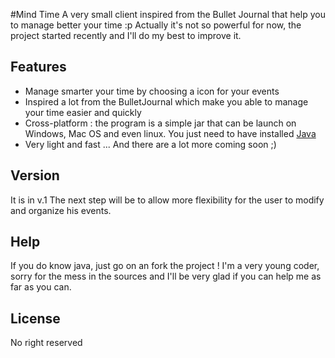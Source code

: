 #Mind Time
A very small client inspired from the Bullet Journal that help you to manage better your time :p
Actually it's not so powerful for now, the project started recently and I'll do my best to improve it.

## Features
* Manage smarter your time by choosing a icon for your events
* Inspired a lot from the BulletJournal which make you able to manage your time easier and quickly
* Cross-platform : the program is a simple jar that can be launch on Windows, Mac OS and even linux. You just need to have installed [Java](https://www.java.com)
* Very light and fast
... And there are a lot more coming soon ;)

## Version
It is in v.1
The next step will be to allow more flexibility for the user to modify and organize his events.

## Help
If you do know java, just go on an fork the project !
I'm a very young coder, sorry for the mess in the sources and I'll be very glad if you can help me as far as you can.

## License
No right reserved
